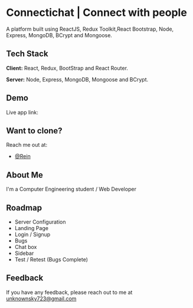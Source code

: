 # Connectichat | Connect with people

A platform built using ReactJS, Redux Toolkit,React Bootstrap, Node, Express, MongoDB, BCrypt and Mongoose.

## Tech Stack

**Client:** React, Redux, BootStrap and React Router.

**Server:** Node, Express, MongoDB, Mongoose and BCrypt.


## Demo

Live app link:

## Want to clone?

Reach me out at:
- [@Rein](unknownsky723@gmail.com)

## About Me

I'm a Computer Engineering student / Web Developer
## Roadmap

- Server Configuration
- Landing Page
- Login / Signup
- Bugs
- Chat box
- Sidebar
- Test / Retest (Bugs Complete)

## Feedback

If you have any feedback, please reach out to me at unknownsky723@gmail.com
